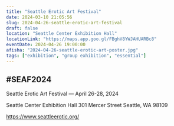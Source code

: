 ```yaml
---
title: "Seattle Erotic Art Festival"
date: 2024-03-10 21:05:56
slug: 2024-04-26-seattle-erotic-art-festival
draft: false
location: "Seattle Center Exhibition Hall"
locationLink: "https://maps.app.goo.gl/FBghV8YWJAHUARBc8"
eventDate: 2024-04-26 19:00:00
afisha: "2024-04-26-seattle-erotic-art-poster.jpg"
tags: ["exhibition", "group exhibition", "essential"]
---
```

## #SEAF2024

Seattle Erotic Art Festival — April 26-28, 2024

Seattle Center Exhibition Hall 301 Mercer Street Seattle, WA 98109


https://www.seattleerotic.org/
